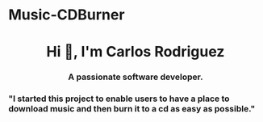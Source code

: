 # Music-CDBurner
<h1 align="center">Hi 👋, I'm Carlos Rodriguez</h1>
<h3 align="center">A passionate software developer.</h3>
<h3 align="left">"I started this project to enable users to have a place to download music and then burn it to a cd as easy as possible."</h3>

